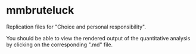 # mmbruteluck
Replication files for "Choice and personal responsibility".

You should be able to view the rendered output of the quantitative analysis
by clicking on the corresponding ".md" file. 
